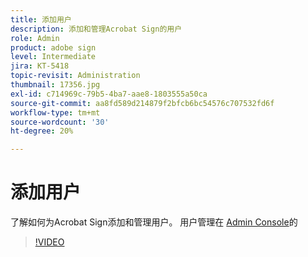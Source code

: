 ```yaml
---
title: 添加用户
description: 添加和管理Acrobat Sign的用户
role: Admin
product: adobe sign
level: Intermediate
jira: KT-5418
topic-revisit: Administration
thumbnail: 17356.jpg
exl-id: c714969c-79b5-4ba7-aae8-1803555a50ca
source-git-commit: aa8fd589d214879f2bfcb6bc54576c707532fd6f
workflow-type: tm+mt
source-wordcount: '30'
ht-degree: 20%

---
```


# 添加用户

了解如何为Acrobat Sign添加和管理用户。 用户管理在 [Admin Console](https://adminconsole.adobe.com/)的

>[!VIDEO](https://video.tv.adobe.com/v/3419315?quality=12&learn=on&hidetitle=true)
